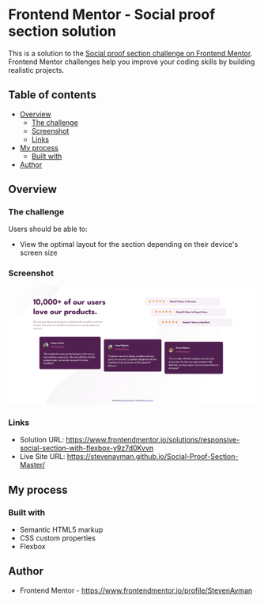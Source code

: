 # Frontend Mentor - Social proof section solution

This is a solution to the [Social proof section challenge on Frontend Mentor](https://www.frontendmentor.io/challenges/social-proof-section-6e0qTv_bA). Frontend Mentor challenges help you improve your coding skills by building realistic projects. 

## Table of contents

- [Overview](#overview)
  - [The challenge](#the-challenge)
  - [Screenshot](#screenshot)
  - [Links](#links)
- [My process](#my-process)
  - [Built with](#built-with)
- [Author](#author)


## Overview

### The challenge

Users should be able to:

- View the optimal layout for the section depending on their device's screen size

### Screenshot

![](./design/desktop-design.png)


### Links

- Solution URL: https://www.frontendmentor.io/solutions/responsive-social-section-with-flexbox-y9z7d0Kvvn
- Live Site URL: https://stevenayman.github.io/Social-Proof-Section-Master/

## My process

### Built with

- Semantic HTML5 markup
- CSS custom properties
- Flexbox

## Author

- Frontend Mentor - https://www.frontendmentor.io/profile/StevenAyman
